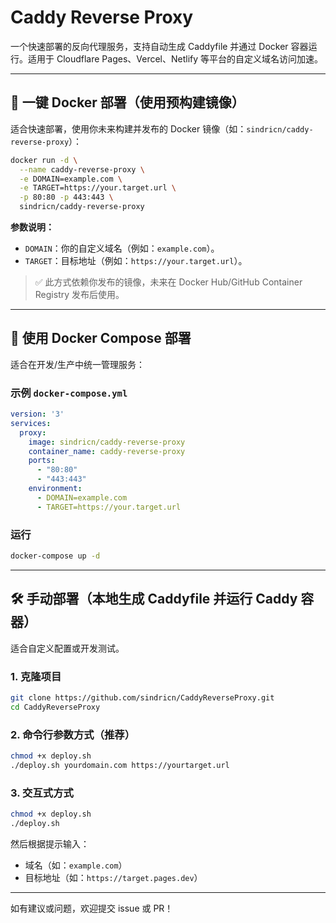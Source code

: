 # Caddy Reverse Proxy

一个快速部署的反向代理服务，支持自动生成 Caddyfile 并通过 Docker 容器运行。适用于 Cloudflare Pages、Vercel、Netlify 等平台的自定义域名访问加速。

---

## 🚀 一键 Docker 部署（使用预构建镜像）

适合快速部署，使用你未来构建并发布的 Docker 镜像（如：`sindricn/caddy-reverse-proxy`）：

```bash
docker run -d \
  --name caddy-reverse-proxy \
  -e DOMAIN=example.com \
  -e TARGET=https://your.target.url \
  -p 80:80 -p 443:443 \
  sindricn/caddy-reverse-proxy
```

**参数说明：**

* `DOMAIN`：你的自定义域名（例如：`example.com`）。
* `TARGET`：目标地址（例如：`https://your.target.url`）。

> ✅ 此方式依赖你发布的镜像，未来在 Docker Hub/GitHub Container Registry 发布后使用。

---

## 🧩 使用 Docker Compose 部署

适合在开发/生产中统一管理服务：

### 示例 `docker-compose.yml`

```yaml
version: '3'
services:
  proxy:
    image: sindricn/caddy-reverse-proxy
    container_name: caddy-reverse-proxy
    ports:
      - "80:80"
      - "443:443"
    environment:
      - DOMAIN=example.com
      - TARGET=https://your.target.url
```

### 运行

```bash
docker-compose up -d
```

---

## 🛠️ 手动部署（本地生成 Caddyfile 并运行 Caddy 容器）

适合自定义配置或开发测试。

### 1. 克隆项目

```bash
git clone https://github.com/sindricn/CaddyReverseProxy.git
cd CaddyReverseProxy
```

### 2. 命令行参数方式（推荐）

```bash
chmod +x deploy.sh
./deploy.sh yourdomain.com https://yourtarget.url
```

### 3. 交互式方式

```bash
chmod +x deploy.sh
./deploy.sh
```

然后根据提示输入：

* 域名（如：`example.com`）
* 目标地址（如：`https://target.pages.dev`）

---

如有建议或问题，欢迎提交 issue 或 PR！


